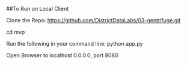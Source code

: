 ##To Run on Local Client

Clone the Repo: https://github.com/DistrictDataLabs/03-gentrifuge.git

cd mvp

Run the following in your command line: python app.py

Open Browser to localhost 0.0.0.0, port 8080
